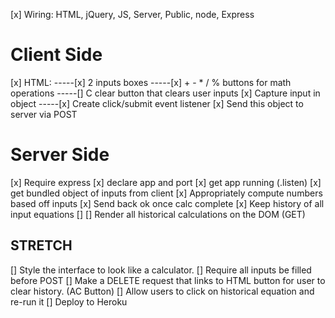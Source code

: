 [x] Wiring: HTML, jQuery, JS, Server, Public, node, Express

# Client Side

[x] HTML:
-----[x] 2 inputs boxes
-----[x] + - \* / % buttons for math operations
-----[] C clear button that clears user inputs
[x] Capture input in object
-----[x] Create click/submit event listener
[x] Send this object to server via POST

# Server Side

[x] Require express
[x] declare app and port
[x] get app running (.listen)
[x] get bundled object of inputs from client
[x] Appropriately compute numbers based off inputs
[x] Send back ok once calc complete
[x] Keep history of all input equations []
[] Render all historical calculations on the DOM (GET)

## STRETCH

[] Style the interface to look like a calculator.
[] Require all inputs be filled before POST
[] Make a DELETE request that links to HTML button for user to clear history. (AC Button)
[] Allow users to click on historical equation and re-run it
[] Deploy to Heroku
